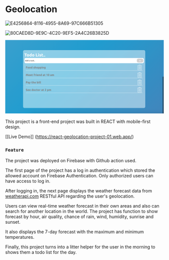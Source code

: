 # Geolocation

![E4256864-8116-4955-8A69-97C666B51305](https://github.com/pilahr/react-geolocation/assets/125895065/fa182453-e0fd-4fc4-80cc-9a6ad2f5a2b4)

![80CAED8D-9E9C-4C20-9EF5-2A4C26B3825D](https://github.com/pilahr/react-geolocation/assets/125895065/867216fc-2f28-4606-8474-5e56a03e820c)

![Alt text](BC655A12-2097-4F09-AD42-5376349EB0AC.png)

This project is a front-end project was built in REACT with mobile-first design.

[[Live Demo]]
(https://react-geolocation-project-01.web.app/)

### `Feature`

The project was deployed on Firebase with Github action used.

The first page of the project has a log in authentication which stored the allowed account on Firebase Authentication.
Only authorized users can have access to log in.

After logging in, the next page displays the weather forecast data from [weatherapi.com](https://www.weatherapi.com/) RESTful API regarding the user's geolocation.

Users can view real-time weather forecast in their own areas and also can search for another location in the world.
The project has function to show forecast by hour, air quality, chance of rain, wind, humidity, sunrise and sunset.

It also displays the 7-day forecast with the maximum and minimum temperatures.

Finally, this project turns into a litter helper for the user in the morning to shows them a todo list for the day.
